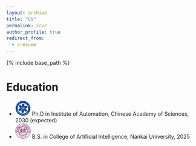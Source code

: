 ```yaml
---
layout: archive
title: "CV"
permalink: /cv/
author_profile: true
redirect_from:
  - /resume
---
```


{% include base_path %}

Education
======
* <img src="/images/CAS.png" alt="CAS" width="40" height="40"> Ph.D in Institute of Automation, Chinese Academy of Sciences, 2030 (expected)
* <img src="/images/NKU.png" alt="NKU" width="40" height="40"> B.S. in College of Artificial Intelligence, Nankai University, 2025

<!-- Work experience
======
* Spring 2024: Academic Pages Collaborator
  * Github University
  * Duties includes: Updates and improvements to template
  * Supervisor: The Users

* Fall 2015: Research Assistant
  * Github University
  * Duties included: Merging pull requests
  * Supervisor: Professor Hub

* Summer 2015: Research Assistant
  * Github University
  * Duties included: Tagging issues
  * Supervisor: Professor Git
  
Skills
======
* Skill 1
* Skill 2
  * Sub-skill 2.1
  * Sub-skill 2.2
  * Sub-skill 2.3
* Skill 3

Publications
======
  <ul>{% for post in site.publications reversed %}
    {% include archive-single-cv.html %}
  {% endfor %}</ul>
  
Talks
======
  <ul>{% for post in site.talks reversed %}
    {% include archive-single-talk-cv.html  %}
  {% endfor %}</ul>
  
Teaching
======
  <ul>{% for post in site.teaching reversed %}
    {% include archive-single-cv.html %}
  {% endfor %}</ul>
  
Service and leadership
======
* Currently signed in to 43 different slack teams -->
